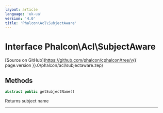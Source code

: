 ```yaml
---
layout: article
language: 'uk-ua'
version: '4.0'
title: 'Phalcon\Acl\SubjectAware'
---
```

# Interface **Phalcon\Acl\SubjectAware**

[Source on GitHub](https://github.com/phalcon/cphalcon/tree/v{{ page.version }}.0/phalcon/acl/subjectaware.zep)

## Methods

```php
abstract public getSubjectName()
```

Returns subject name

* * *